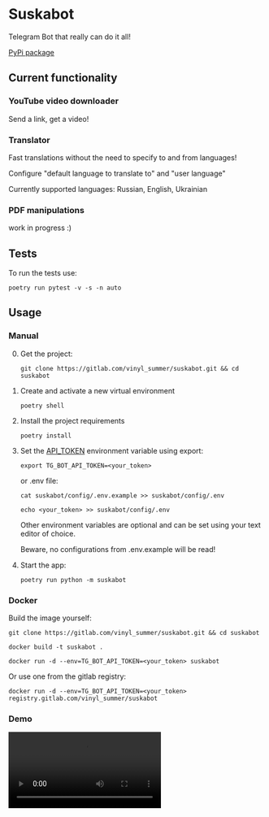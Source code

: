 # Suskabot
Telegram Bot that really can do it all!

[PyPi package](https://pypi.org/project/suskabot/)


## Current functionality
### YouTube video downloader
  Send a link, get a video!

### Translator
   Fast translations without the need to specify to and from languages!

   Configure "default language to translate to" and "user language"

   Currently supported languages: Russian, English, Ukrainian

### PDF manipulations
  work in progress :)


## Tests
   To run the tests use:
   ```shell
   poetry run pytest -v -s -n auto
   ```


## Usage
### Manual
0) Get the project:
   ```shell
   git clone https://gitlab.com/vinyl_summer/suskabot.git && cd suskabot
   ```
1) Create and activate a new virtual environment
   ```shell
   poetry shell
   ```
2) Install the project requirements
   ```shell
   poetry install
   ```
3) Set the [API_TOKEN](https://t.me/botfather) environment variable using export:
   ```shell
   export TG_BOT_API_TOKEN=<your_token>
   ```
   
   or .env file:
   ```shell
   cat suskabot/config/.env.example >> suskabot/config/.env
   ```
   ```shell
   echo <your_token> >> suskabot/config/.env
   ```
   
   Other environment variables are optional and can be set using your text editor of choice.

   Beware, no configurations from .env.example will be read!

4) Start the app:
   ```shell
   poetry run python -m suskabot
   ```


### Docker 
Build the image yourself:
   ```shell
   git clone https://gitlab.com/vinyl_summer/suskabot.git && cd suskabot
   ```

   ```shell
   docker build -t suskabot .
   ```

   ```shell
   docker run -d --env=TG_BOT_API_TOKEN=<your_token> suskabot
   ```

Or use one from the gitlab registry:
   ```shell
   docker run -d --env=TG_BOT_API_TOKEN=<your_token> registry.gitlab.com/vinyl_summer/suskabot
   ```

### Demo
![](docs/bot_demo.mp4)
